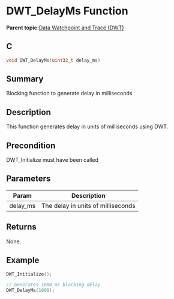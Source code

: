 # DWT\_DelayMs Function

**Parent topic:**[Data Watchpoint and Trace \(DWT\)](GUID-E1AD558F-6AA8-4D5F-90A6-8820A72C3777.md)

## C

```c
void DWT_DelayMs(uint32_t delay_ms)
```

## Summary

Blocking function to generate delay in milliseconds

## Description

This function generates delay in units of milliseconds using DWT.

## Precondition

DWT\_Initialize must have been called

## Parameters

|Param|Description|
|-----|-----------|
|delay\_ms|The delay in units of milliseconds|

## Returns

None.

## Example

```c
DWT_Initialize();

// Generates 1000 ms blocking delay
DWT_DelayMs(1000);
```


